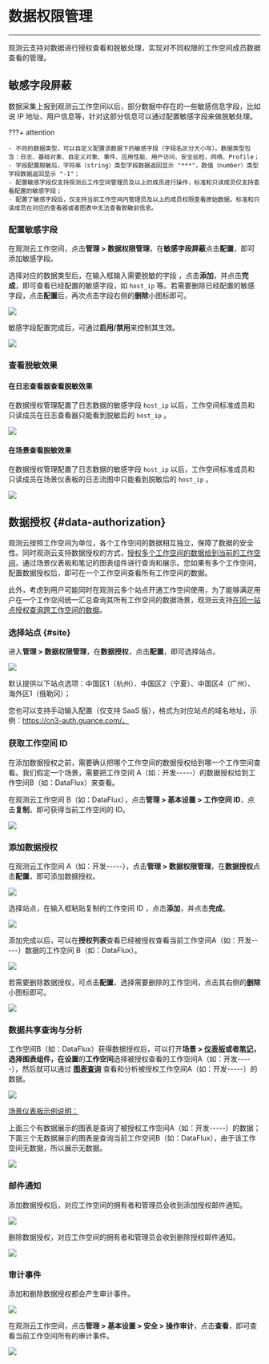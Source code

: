 # 数据权限管理
---

观测云支持对数据进行授权查看和脱敏处理，实现对不同权限的工作空间成员数据查看的管理。


## 敏感字段屏蔽

数据采集上报到观测云工作空间以后，部分数据中存在的一些敏感信息字段，比如说 IP 地址、用户信息等，针对这部分信息可以通过配置敏感字段来做脱敏处理。

???+ attention

    - 不同的数据类型，可以自定义配置该数据下的敏感字段（字段名区分大小写）。数据类型包含：日志、基础对象、自定义对象、事件、应用性能、用户访问、安全巡检、网络、Profile；        
    - 字段配置脱敏后，字符串（string）类型字段数据返回显示 "***"，数值（number）类型字段数据返回显示 "-1"；     
    - 配置敏感字段仅支持观测云工作空间管理员及以上的成员进行操作，标准和只读成员仅支持查看配置的敏感字段；              
    - 配置了敏感字段后，仅支持当前工作空间内管理员及以上的成员权限查看原始数据，标准和只读成员在对应的查看器或者图表中无法查看脱敏前信息。       

### 配置敏感字段

在观测云工作空间，点击**管理 > 数据权限管理**，在**敏感字段屏蔽**点击**配置**，即可添加敏感字段。

选择对应的数据类型后，在输入框输入需要脱敏的字段 ，点击**添加**，并点击**完成**，即可查看已经配置的敏感字段，如 `host_ip` 等。若需要删除已经配置的敏感字段，点击**配置**后，再次点击字段右侧的**删除**小图标即可。

![](img/2.field_1.png)

敏感字段配置完成后，可通过**启用/禁用**来控制其生效。

![](img/2.field_2.gif)

### 查看脱敏效果


#### 在日志查看器查看脱敏效果

在数据授权管理配置了日志数据的敏感字段 `host_ip` 以后，工作空间标准成员和只读成员在日志查看器只能看到脱敏后的 `host_ip` 。

![](img/3.data_7.png)


#### 在场景查看脱敏效果

在数据授权管理配置了日志数据的敏感字段 `host_ip` 以后，工作空间标准成员和只读成员在场景仪表板的日志流图中只能看到脱敏后的 `host_ip` 。

![](img/3.data_8.png)

## 数据授权 {#data-authorization}

观测云按照工作空间为单位，各个工作空间的数据相互独立，保障了数据的安全性。同时观测云支持数据授权的方式，<u>授权多个工作空间的数据给到当前的工作空间</u>，通过场景仪表板和笔记的图表组件进行查询和展示。您如果有多个工作空间，配置数据授权后，即可在一个工作空间查看所有工作空间的数据。

此外，考虑到用户可能同时在观测云多个站点开通工作空间使用，为了能够满足用户在一个工作空间统一汇总查询其所有工作空间的数据场景，观测云支持<u>在同一站点授权查询跨工作空间的数据</u>。

### 选择站点 {#site}

进入**管理 > 数据权限管理**，在**数据授权**，点击**配置**，即可选择站点。

![](img/management-data-1.png)

默认提供以下站点选项：中国区1（杭州）、中国区2（宁夏）、中国区4（广州）、海外区1（俄勒冈）；

您也可以支持手动输入配置（仅支持 SaaS 版），格式为对应站点的域名地址，示例：https://cn3-auth.guance.com/。

### 获取工作空间 ID

在添加数据授权之前，需要确认把哪个工作空间的数据授权给到哪一个工作空间查看。我们假定一个场景，需要把工作空间 A（如：开发-----）的数据授权给到工作空间B（如：DataFlux）来查看。

在观测云工作空间 B（如：DataFlux），点击**管理 > 基本设置 > 工作空间 ID**，点击**复制**，即可获得当前工作空间的 ID。

![](img/9.dataauth_11.png)


### 添加数据授权

在观测云工作空间 A（如：开发-----），点击**管理 > 数据权限管理**，在**数据授权**点击**配置**，即可添加数据授权。

![](img/3.data_1.png)

选择站点，在输入框粘贴复制的工作空间 ID ，点击**添加**，并点击**完成**。

![](img/3.data_3.png)

添加完成以后，可以在**授权列表**查看已经被授权查看当前工作空间A（如：开发-----）数据的工作空间 B（如：DataFlux）。

![](img/3.data_1.png)

若需要删除数据授权，可点击**配置**，选择需要删除的工作空间，点击其右侧的**删除**小图标即可。

![](img/3.data_2.png)


### 数据共享查询与分析

工作空间B（如：DataFlux）获得数据授权后，可以打开**场景 > [仪表板](../scene/dashboard.md)**或者[笔记](../scene/note.md)，选择图表组件，在**设置**的**工作空间**选择被授权查看的工作空间A（如：开发-----），然后就可以通过 **[图表查询](../scene/visual-chart/chart-query.md)** 查看和分析被授权工作空间A（如：开发-----）的数据。

![](img/9.dataauth_7.png)

<u>场景仪表板示例说明：</u>

上面三个有数据展示的图表是查询了被授权工作空间A（如：开发-----）的数据；下面三个无数据展示的图表是查询当前工作空间B（如：DataFlux），由于该工作空间无数据，所以展示无数据。

![](img/9.dataauth_8.png)


### 邮件通知

添加数据授权后，对应工作空间的拥有者和管理员会收到添加授权邮件通知。

![](img/9.dataauth_9.png)

删除数据授权，对应工作空间的拥有者和管理员会收到删除授权邮件通知。

![](img/9.dataauth_10.png)

### 审计事件

添加和删除数据授权都会产生审计事件。

![](img/9.dataauth_12.png)

在观测云工作空间，点击**管理 > 基本设置 > 安全 > 操作审计**，点击**查看**，即可查看当前工作空间所有的审计事件。

![](img/9.dataauth_11.png)






